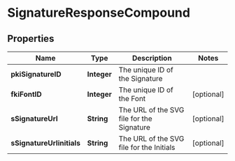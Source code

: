 

# SignatureResponseCompound

## Properties

Name | Type | Description | Notes
------------ | ------------- | ------------- | -------------
**pkiSignatureID** | **Integer** | The unique ID of the Signature | 
**fkiFontID** | **Integer** | The unique ID of the Font |  [optional]
**sSignatureUrl** | **String** | The URL of the SVG file for the Signature |  [optional]
**sSignatureUrlinitials** | **String** | The URL of the SVG file for the Initials |  [optional]




